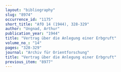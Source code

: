 ```yaml
---
layout: "bibliography"
slug: "8974"
occurrence_id: "1175"
short_title: "AfO 14 (1944), 328-329"
author: "Ungnad, Arthur"
publication_year: "1944"
title: "Vertrag über die Anlegung einer Erbgruft"
volume_no_: "14"
pages: "328-329"
journal: "Archiv für Orientforschung"
title: "Vertrag über die Anlegung einer Erbgruft"
previous_item: "8977"
---
```

